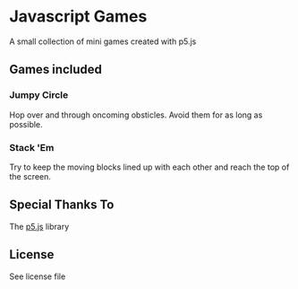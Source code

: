 # Javascript Games
A small collection of mini games created with p5.js

## Games included
### Jumpy Circle
Hop over and through oncoming obsticles. Avoid them for as long as possible.

### Stack 'Em
Try to keep the moving blocks lined up with each other and reach the top of the screen.

## Special Thanks To
The [p5.js](p5js.org) library

## License
See license file
